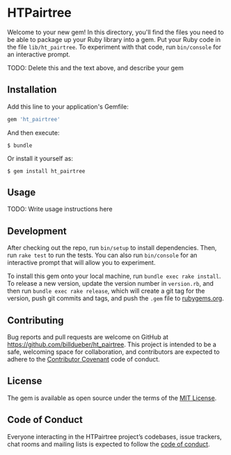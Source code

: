 # HTPairtree

Welcome to your new gem! In this directory, you'll find the files you need to be able to package up your Ruby library into a gem. Put your Ruby code in the file `lib/ht_pairtree`. To experiment with that code, run `bin/console` for an interactive prompt.

TODO: Delete this and the text above, and describe your gem

## Installation

Add this line to your application's Gemfile:

```ruby
gem 'ht_pairtree'
```

And then execute:

    $ bundle

Or install it yourself as:

    $ gem install ht_pairtree

## Usage

TODO: Write usage instructions here

## Development

After checking out the repo, run `bin/setup` to install dependencies. Then, run `rake test` to run the tests. You can also run `bin/console` for an interactive prompt that will allow you to experiment.

To install this gem onto your local machine, run `bundle exec rake install`. To release a new version, update the version number in `version.rb`, and then run `bundle exec rake release`, which will create a git tag for the version, push git commits and tags, and push the `.gem` file to [rubygems.org](https://rubygems.org).

## Contributing

Bug reports and pull requests are welcome on GitHub at https://github.com/billdueber/ht_pairtree. This project is intended to be a safe, welcoming space for collaboration, and contributors are expected to adhere to the [Contributor Covenant](http://contributor-covenant.org) code of conduct.

## License

The gem is available as open source under the terms of the [MIT License](http://opensource.org/licenses/MIT).

## Code of Conduct

Everyone interacting in the HTPairtree project’s codebases, issue trackers, chat rooms and mailing lists is expected to follow the [code of conduct](https://github.com/billdueber/ht_pairtree/blob/master/CODE_OF_CONDUCT.md).
